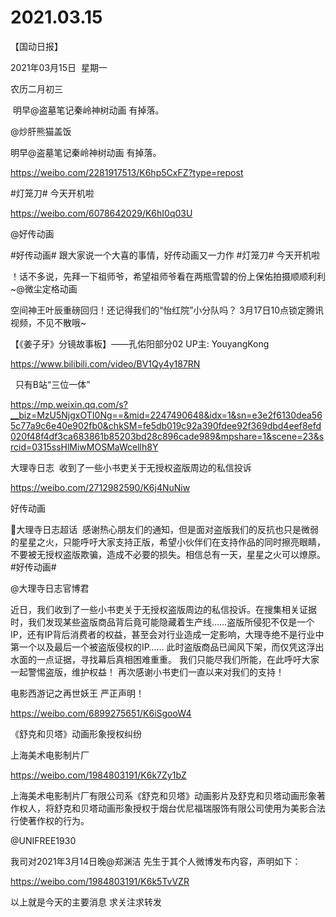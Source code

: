﻿#  2021.03.15
【国动日报】


2021年03月15日  星期一


农历二月初三


 明早@盗墓笔记秦岭神树动画 有掉落。

@炒肝熊猫盖饭   


明早@盗墓笔记秦岭神树动画 有掉落。

https://weibo.com/2281917513/K6hp5CxFZ?type=repost

#灯笼刀# 今天开机啦

https://weibo.com/6078642029/K6hI0q03U

@好传动画                            

#好传动画#
跟大家说一个大喜的事情，好传动画又一力作 #灯笼刀# 今天开机啦

！话不多说，先拜一下祖师爷，希望祖师爷看在两瓶雪碧的份上保佑拍摄顺顺利利~@微尘定格动画    






空间神王叶辰重磅回归！还记得我们的“怡红院”小分队吗？
3月17日10点锁定腾讯视频，不见不散哦~                                        





【《姜子牙》分镜故事板】——孔佑阳部分02 UP主: YouyangKong

https://www.bilibili.com/video/BV1Qy4y187RN




  只有B站“三位一体”

https://mp.weixin.qq.com/s?__biz=MzU5NjgxOTI0Ng==&mid=2247490648&idx=1&sn=e3e2f6130dea565c77a9c6e40e902fb0&chkSM=fe5db019c92a390fdee92f369dbd4eef8efd020f48f4df3ca683861b85203bd28c896cade989&mpshare=1&scene=23&srcid=0315ssHlMiwMOSMaWcellh8Y


大理寺日志  收到了一些小书吏关于无授权盗版周边的私信投诉

https://weibo.com/2712982590/K6j4NuNiw

好传动画                   


大理寺日志超话  感谢热心朋友们的通知，但是面对盗版我们的反抗也只是微弱的星星之火，只能呼吁大家支持正版，希望小伙伴们在支持作品的同时擦亮眼睛，不要被无授权盗版欺骗，造成不必要的损失。相信总有一天，星星之火可以燎原。#好传动画# 


@大理寺日志官博君   


近日，我们收到了一些小书吏关于无授权盗版周边的私信投诉。在搜集相关证据时，我们发现某些盗版商品背后竟可能隐藏着生产线……盗版所侵犯不仅是一个IP，还有IP背后消费者的权益，甚至会对行业造成一定影响，大理寺绝不是行业中第一个以及最后一个被盗版侵权的IP……
此时盗版商品已闻风下架，而仅凭这浮出水面的一点证据，寻找幕后真相困难重重。
我们只能尽我们所能，在此呼吁大家一起警惕盗版，维护权益！
再次感谢小书吏们一直以来对我们的支持！




电影西游记之再世妖王 严正声明！

https://weibo.com/6899275651/K6iSgooW4




《舒克和贝塔》动画形象授权纠纷


上海美术电影制片厂 


https://weibo.com/1984803191/K6k7Zy1bZ

上海美术电影制片厂有限公司系《舒克和贝塔》动画影片及舒克和贝塔动画形象著作权人，将舒克和贝塔动画形象授权于烟台优尼福瑞服饰有限公司使用为美影合法行使著作权的行为。

@UNIFREE1930                            

我司对2021年3月14日晚@郑渊洁 先生于其个人微博发布内容，声明如下：

https://weibo.com/1984803191/K6k5TvVZR




以上就是今天的主要消息
求关注求转发
















